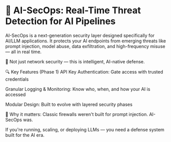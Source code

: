 # 🔐 AI-SecOps: Real-Time Threat Detection for AI Pipelines
AI-SecOps is a next-generation security layer designed specifically for AI/LLM applications. It protects your AI endpoints from emerging threats like prompt injection, model abuse, data exfiltration, and high-frequency misuse — all in real time.

🚫 Not just network security — this is intelligent, AI-native defense.

🔍 Key Features (Phase 1)
API Key Authentication: Gate access with trusted credentials

Granular Logging & Monitoring: Know who, when, and how your AI is accessed

Modular Design: Built to evolve with layered security phases

🎯 Why it matters:
Classic firewalls weren't built for prompt injection. AI-SecOps was.

If you're running, scaling, or deploying LLMs — you need a defense system built for the AI era.

